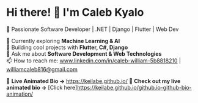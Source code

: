 # Hi there! 👋 I'm Caleb Kyalo
🚀 Passionate Software Developer | .NET | Django | Flutter | Web Dev

🌱 Currently exploring **Machine Learning & AI**  
🔭 Building cool projects with **Flutter, C#, Django**  
💬 Ask me about **Software Development & Web Technologies**  
📫 How to reach me: www.linkedin.com/in/caleb-william-5b8818210
 | williamcaleb816@gmail.com

🔗 **Live Animated Bio →** https://keilabe.github.io/
🚀 **Check out my live animated bio →** [Click here]https://keilabe.github.io/github.io-github-bio-animation/

